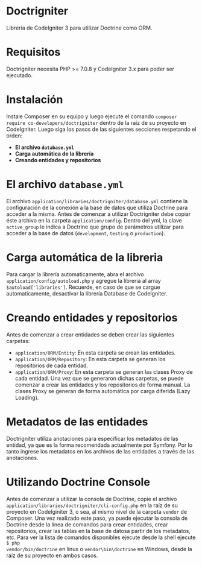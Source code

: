 # Doctrigniter
Librería de CodeIgniter 3 para utilizar Doctrine como ORM.

# Requisitos
Doctrigniter necesita PHP >= 7.0.8 y CodeIgniter 3.x para poder ser ejecutado.

# Instalación
Instale Composer en su equipo y luego ejecute el comando <code>composer require co-developers/doctrigniter</code> dentro de la raíz de su proyecto en CodeIgniter. Luego siga los pasos de las siguientes secciones respetando el orden:
- <strong>El archivo <code>database.yml</code></strong>
- <strong>Carga automática de la librería</strong>
- <strong>Creando entidades y repositorios</strong>

# El archivo <code>database.yml</code>
El archivo <code>application/libraries/doctrigniter/database.yml</code> contiene la configuración de la conexión a la base de datos que utiliza Doctrine para acceder a la misma. Antes de comenzar a utilizar Doctrigniter debe copiar éste archivo en la carpeta <code>application/config</code>.
Dentro del yml, la clave <code>active_group</code> le indica a Doctrine que grupo de parámetros utilizar para acceder a la base de datos (<code>development</code>, <code>testing</code> o <code>production</code>).

# Carga automática de la libreria
Para cargar la librería automaticamente, abra el archivo <code>application/config/autoload.php</code> y agregue la libreria al array <code>$autoload['libraries']</code>. Recuerde, en caso de que se cargue automaticamente, desactivar la librería Database de CodeIgniter.

# Creando entidades y repositorios
Antes de comenzar a crear entidades se deben crear las siguientes carpetas:
- <code>application/ORM/Entity</code>: En esta carpeta se crean las entidades.
- <code>application/ORM/Repository</code>: En esta carpeta se generan los repositorios de cada entidad.
- <code>application/ORM/Proxy</code>: En esta carpeta se generan las clases Proxy de cada entidad.
Una vez que se generaron dichas carpetas, se puede comenzar a crear las entidades y los repositorios de forma manual. La clases Proxy se generan de forma automática por carga diferida (Lazy Loading).

# Metadatos de las entidades
Doctrigniter utiliza anotaciones para especificar los metadatos de las entidad, ya que es la forma recomendada actualmente por Symfony. Por lo tanto ingrese los metadatos en los archivos de las entidades a través de las anotaciones.

# Utilizando Doctrine Console
Antes de comenzar a utilizar la consola de Doctrine, copie el archivo <code>application/libraries/doctrigniter/cli-config.php</code> en la raíz de su proyecto en CodeIginiter 3, o sea, al mismo nivel de la carpeta <code>vendor</code> de Composer. Una vez realizado este paso, ya puede ejecutar la consola de Doctrine desde la línea de comandos para crear entidades, crear repositorios, crear las tablas en la base de datosa partir de los metadatos, etc.
Para ver la lista de comandos disponibles ejecute desde la shell ejecute <code>$ php vendor/bin/doctrine</code> en linux o <code>vendor\bin\doctrine</code> en Windows, desde la raíz de su proyecto en ambos casos.